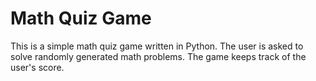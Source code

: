# Math Quiz Game

This is a simple math quiz game written in Python. The user is asked to solve randomly generated math problems. The game keeps track of the user's score.

